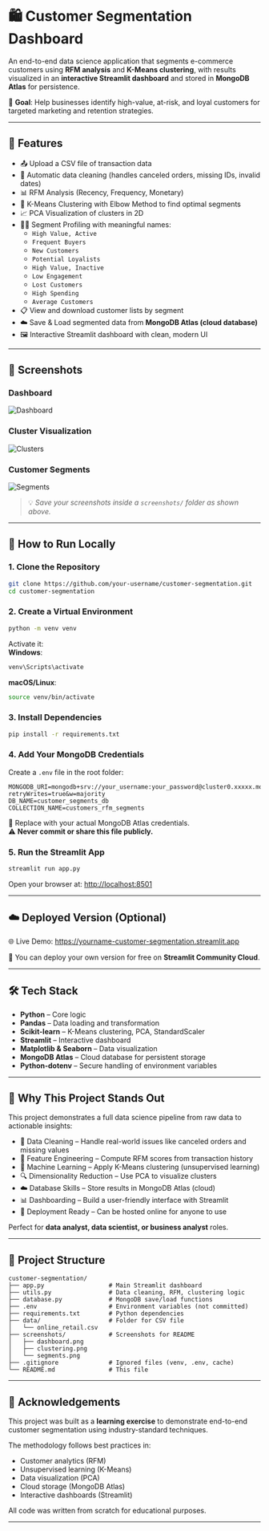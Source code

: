 # 🛍️ Customer Segmentation Dashboard

An end-to-end data science application that segments e-commerce customers using **RFM analysis** and **K-Means clustering**, with results visualized in an **interactive Streamlit dashboard** and stored in **MongoDB Atlas** for persistence.

🎯 **Goal**: Help businesses identify high-value, at-risk, and loyal customers for targeted marketing and retention strategies.

---

## 🔧 Features

- 📤 Upload a CSV file of transaction data  
- 🧹 Automatic data cleaning (handles canceled orders, missing IDs, invalid dates)  
- 📊 RFM Analysis (Recency, Frequency, Monetary)  
- 🧠 K-Means Clustering with Elbow Method to find optimal segments  
- 📈 PCA Visualization of clusters in 2D  
- 🧑‍💼 Segment Profiling with meaningful names:
  - `High Value, Active`
  - `Frequent Buyers`
  - `New Customers`
  - `Potential Loyalists`
  - `High Value, Inactive`
  - `Low Engagement`
  - `Lost Customers`
  - `High Spending`
  - `Average Customers`
- 📋 View and download customer lists by segment  
- ☁️ Save & Load segmented data from **MongoDB Atlas (cloud database)**  
- 🖼️ Interactive Streamlit dashboard with clean, modern UI  

---

## 📸 Screenshots

### Dashboard
![Dashboard](screenshots/dashboard.png)

### Cluster Visualization
![Clusters](screenshots/clustering.png)

### Customer Segments
![Segments](screenshots/segmentation.png)

> 💡 *Save your screenshots inside a `screenshots/` folder as shown above.*

---

## 🚀 How to Run Locally

### 1. Clone the Repository
```bash
git clone https://github.com/your-username/customer-segmentation.git
cd customer-segmentation
```

### 2. Create a Virtual Environment
```bash
python -m venv venv
```

Activate it:  
**Windows**:
```bash
venv\Scripts\activate
```
**macOS/Linux**:
```bash
source venv/bin/activate
```

### 3. Install Dependencies
```bash
pip install -r requirements.txt
```

### 4. Add Your MongoDB Credentials
Create a `.env` file in the root folder:

```env
MONGODB_URI=mongodb+srv://your_username:your_password@cluster0.xxxxx.mongodb.net/?retryWrites=true&w=majority
DB_NAME=customer_segments_db
COLLECTION_NAME=customers_rfm_segments
```

🔐 Replace with your actual MongoDB Atlas credentials.  
⚠️ **Never commit or share this file publicly.**

### 5. Run the Streamlit App
```bash
streamlit run app.py
```

Open your browser at: [http://localhost:8501](http://localhost:8501)

---

## ☁️ Deployed Version (Optional)

🌐 Live Demo: https://yourname-customer-segmentation.streamlit.app  

🎯 You can deploy your own version for free on **Streamlit Community Cloud**.

---

## 🛠️ Tech Stack

- **Python** – Core logic  
- **Pandas** – Data loading and transformation  
- **Scikit-learn** – K-Means clustering, PCA, StandardScaler  
- **Streamlit** – Interactive dashboard  
- **Matplotlib & Seaborn** – Data visualization  
- **MongoDB Atlas** – Cloud database for persistent storage  
- **Python-dotenv** – Secure handling of environment variables  

---

## 🎯 Why This Project Stands Out

This project demonstrates a full data science pipeline from raw data to actionable insights:

- 🧹 Data Cleaning – Handle real-world issues like canceled orders and missing values  
- 🔑 Feature Engineering – Compute RFM scores from transaction history  
- 🤖 Machine Learning – Apply K-Means clustering (unsupervised learning)  
- 🔍 Dimensionality Reduction – Use PCA to visualize clusters  
- ☁️ Database Skills – Store results in MongoDB Atlas (cloud)  
- 📊 Dashboarding – Build a user-friendly interface with Streamlit  
- 🚀 Deployment Ready – Can be hosted online for anyone to use  

Perfect for **data analyst, data scientist, or business analyst** roles.

---

## 📂 Project Structure

```
customer-segmentation/
├── app.py                  # Main Streamlit dashboard
├── utils.py                # Data cleaning, RFM, clustering logic
├── database.py             # MongoDB save/load functions
├── .env                    # Environment variables (not committed)
├── requirements.txt        # Python dependencies
├── data/                   # Folder for CSV file
│   └── online_retail.csv
├── screenshots/            # Screenshots for README
│   ├── dashboard.png
│   ├── clustering.png
│   └── segments.png
├── .gitignore              # Ignored files (venv, .env, cache)
└── README.md               # This file
```

---

## 🙌 Acknowledgements

This project was built as a **learning exercise** to demonstrate end-to-end customer segmentation using industry-standard techniques.

The methodology follows best practices in:

- Customer analytics (RFM)  
- Unsupervised learning (K-Means)  
- Data visualization (PCA)  
- Cloud storage (MongoDB Atlas)  
- Interactive dashboards (Streamlit)  

All code was written from scratch for educational purposes.

---
